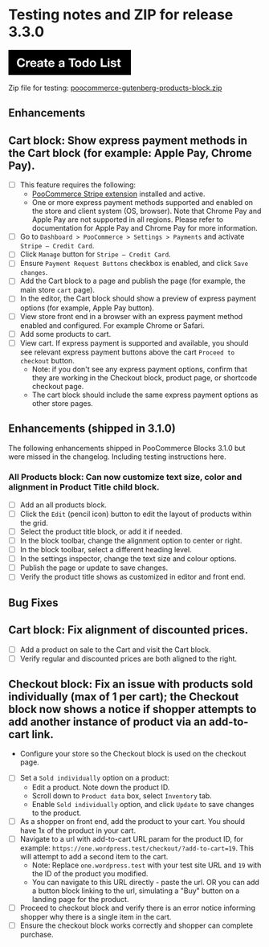 # Testing notes and ZIP for release 3.3.0

[![Create Todo list](https://raw.githubusercontent.com/senadir/todo-my-markdown/master/public/github-button.svg?sanitize=true)](https://git-todo.netlify.app/create)

Zip file for testing: [poocommerce-gutenberg-products-block.zip](https://github.com/poocommerce/poocommerce-gutenberg-products-block/files/5159231/poocommerce-gutenberg-products-block.zip)

## Enhancements <!-- heading -->

## Cart block: Show express payment methods in the Cart block (for example: Apple Pay, Chrome Pay). <!-- heading -->

-   [ ] This feature requires the following:
    -   [PooCommerce Stripe extension](https://poocommerce.com/products/stripe) installed and active.
    -   One or more express payment methods supported and enabled on the store and client system (OS, browser). Note that Chrome Pay and Apple Pay are not supported in all regions. Please refer to documentation for Apple Pay and Chrome Pay for more information.
-   [ ] Go to `Dashboard > PooCommerce > Settings > Payments` and activate `Stripe – Credit Card`.
-   [ ] Click `Manage` button for `Stripe – Credit Card`.
-   [ ] Ensure `Payment Request Buttons` checkbox is enabled, and click `Save changes`.
-   [ ] Add the Cart block to a page and publish the page (for example, the main store `cart` page).
-   [ ] In the editor, the Cart block should show a preview of express payment options (for example, Apple Pay button).
-   [ ] View store front end in a browser with an express payment method enabled and configured. For example Chrome or Safari.
-   [ ] Add some products to cart.
-   [ ] View cart. If express payment is supported and available, you should see relevant express payment buttons above the cart `Proceed to checkout` button.
    -   Note: if you don't see any express payment options, confirm that they are working in the Checkout block, product page, or shortcode checkout page.
    -   The cart block should include the same express payment options as other store pages.

## Enhancements (shipped in 3.1.0) <!-- heading -->

The following enhancements shipped in PooCommerce Blocks 3.1.0 but were missed in the changelog. Including testing instructions here.

### All Products block: Can now customize text size, color and alignment in Product Title child block. <!-- heading -->

-   [ ] Add an all products block.
-   [ ] Click the `Edit` (pencil icon) button to edit the layout of products within the grid.
-   [ ] Select the product title block, or add it if needed.
-   [ ] In the block toolbar, change the alignment option to center or right.
-   [ ] In the block toolbar, select a different heading level.
-   [ ] In the settings inspector, change the text size and colour options.
-   [ ] Publish the page or update to save changes.
-   [ ] Verify the product title shows as customized in editor and front end.

## Bug Fixes <!-- heading -->

## Cart block: Fix alignment of discounted prices. <!-- heading -->

-   [ ] Add a product on sale to the Cart and visit the Cart block.
-   [ ] Verify regular and discounted prices are both aligned to the right.

## Checkout block: Fix an issue with products sold individually (max of 1 per cart); the Checkout block now shows a notice if shopper attempts to add another instance of product via an add-to-cart link. <!-- heading -->

-   Configure your store so the Checkout block is used on the checkout page.
-   [ ] Set a `Sold individually` option on a product:
    -   Edit a product. Note down the product ID.
    -   Scroll down to `Product data` box, select `Inventory` tab.
    -   Enable `Sold individually` option, and click `Update` to save changes to the product.
-   [ ] As a shopper on front end, add the product to your cart. You should have 1x of the product in your cart.
-   [ ] Navigate to a url with add-to-cart URL param for the product ID, for example: `https://one.wordpress.test/checkout/?add-to-cart=19`. This will attempt to add a second item to the cart.
    -   Note: Replace `one.wordpress.test` with your test site URL and `19` with the ID of the product you modified.
    -   You can navigate to this URL directly - paste the url. OR you can add a button block linking to the url, simulating a "Buy" button on a landing page for the product.
-   [ ] Proceed to checkout block and verify there is an error notice informing shopper why there is a single item in the cart.
-   [ ] Ensure the checkout block works correctly and shopper can complete purchase.
